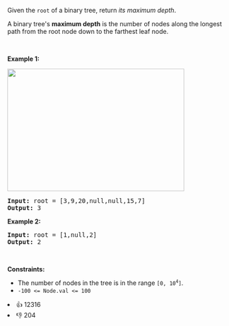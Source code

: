 <p>Given the <code>root</code> of a binary tree, return <em>its maximum depth</em>.</p>

<p>A binary tree's <strong>maximum depth</strong>&nbsp;is the number of nodes along the longest path from the root node down to the farthest leaf node.</p>

<p>&nbsp;</p> 
<p><strong class="example">Example 1:</strong></p> 
<img alt="" src="https://assets.leetcode.com/uploads/2020/11/26/tmp-tree.jpg" style="width: 400px; height: 277px;" /> 
<pre>
<strong>Input:</strong> root = [3,9,20,null,null,15,7]
<strong>Output:</strong> 3
</pre>

<p><strong class="example">Example 2:</strong></p>

<pre>
<strong>Input:</strong> root = [1,null,2]
<strong>Output:</strong> 2
</pre>

<p>&nbsp;</p> 
<p><strong>Constraints:</strong></p>

<ul> 
 <li>The number of nodes in the tree is in the range <code>[0, 10<sup>4</sup>]</code>.</li> 
 <li><code>-100 &lt;= Node.val &lt;= 100</code></li> 
</ul>

<div><li>👍 12316</li><li>👎 204</li></div>